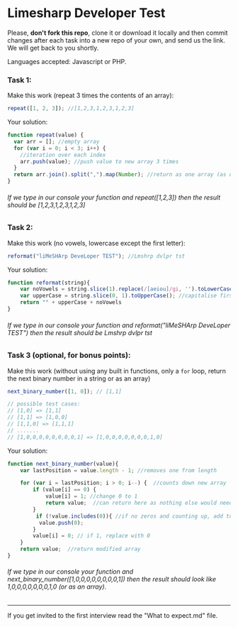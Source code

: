 # Limesharp Developer Test

Please, **don't fork this repo**, clone it or download it locally and then commit changes after each task into a new repo of your own, and send us the link. We will get back to you shortly.

Languages accepted: Javascript or PHP.

### Task 1:

Make this work (repeat 3 times the contents of an array):

```javascript
repeat([1, 2, 3]); //[1,2,3,1,2,3,1,2,3]
```
Your solution: 

```javascript
function repeat(value) {
  var arr = []; //empty array
  for (var i = 0; i < 3; i++) {
    //iteration over each index
    arr.push(value); //push value to new array 3 times
  }
  return arr.join().split(",").map(Number); //return as one array (as oppose to mini subarrays)
}
```

###### If we type in our console your function and repeat([1,2,3]) then the result should be [1,2,3,1,2,3,1,2,3]

### Task 2:

Make this work (no vowels, lowercase except the first letter):

```javascript
reformat("liMeSHArp DeveLoper TEST"); //Lmshrp dvlpr tst
```
Your solution:

```javascript 
function reformat(string){
    var noVowels = string.slice(1).replace(/[aeiou]/gi, '').toLowerCase() //regExr replacement
    var upperCase = string.slice(0, 1).toUpperCase(); //capitalise first letter
    return "" + upperCase + noVowels
}
```

###### If we type in our console your function and reformat("liMeSHArp DeveLoper TEST") then the result should be Lmshrp dvlpr tst

### Task 3 (optional, for bonus points):

Make this work (without using any built in functions, only a `for` loop, return the next binary number in a string or as an array)

```javascript
next_binary_number([1, 0]); // [1,1]

// possible test cases:
// [1,0] => [1,1]
// [1,1] => [1,0,0]
// [1,1,0] => [1,1,1]
// .......
// [1,0,0,0,0,0,0,0,0,1] => [1,0,0,0,0,0,0,0,1,0]
```

Your solution:

```javascript 
function next_binary_number(value){
    var lastPosition = value.length - 1; //removes one from length

    for (var i = lastPosition; i > 0; i--) {  //counts down new array
        if (value[i] == 0) { 
            value[i] = 1; //change 0 to 1
            return value;  //can return here as nothing else would need to be changed
        }
         if (!value.includes(0)){ //if no zeros and counting up, add to end
          value.push(0);
        }
        value[i] = 0; // if 1, replace with 0
    }
    return value;  //return modified array
}
```

###### If we type in our console your function and next_binary_number([1,0,0,0,0,0,0,0,0,1]) then the result should look like 1,0,0,0,0,0,0,0,1,0 (or as an array).

---

If you get invited to the first interview read the "What to expect.md" file.



